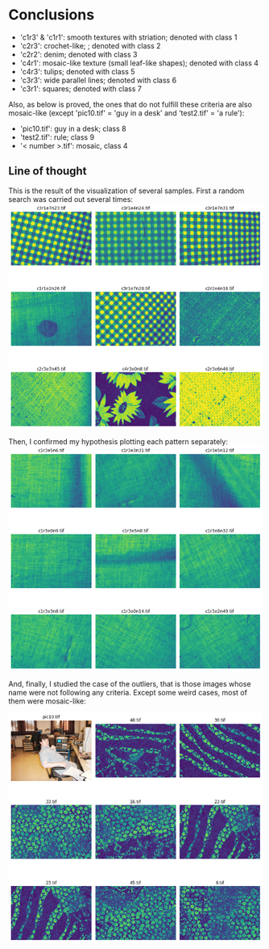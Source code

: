 # Conclusions 

- 'c1r3' & 'c1r1': smooth textures with striation; denoted with class 1
- 'c2r3': crochet-like; ; denoted with class 2
- 'c2r2': denim; denoted with class 3
- 'c4r1': mosaic-like texture (small leaf-like shapes); denoted with class 4
- 'c4r3': tulips; denoted with class 5
- 'c3r3': wide parallel lines; denoted with class 6
- 'c3r1': squares; denoted with class 7

Also, as below is proved, the ones that do not fulfill these criteria are also mosaic-like (except 'pic10.tif' = 'guy in a desk' and 'test2.tif' = 'a rule'):
- 'pic10.tif': guy in a desk; class 8
- 'test2.tif': rule; class 9
- '< number >.tif': mosaic, class 4

## Line of thought

This is the result of the visualization of several samples. 
First a random search was carried out several times:
![Random samples](img/1.png)

Then, I confirmed my hypothesis plotting each pattern separately:
![Samples of the same pattern](img/2.png)

And, finally, I studied the case of the outliers, that is those
images whose name were not following any criteria. Except some
weird cases, most of them were mosaic-like:

![Outlier images](img/3.png)
